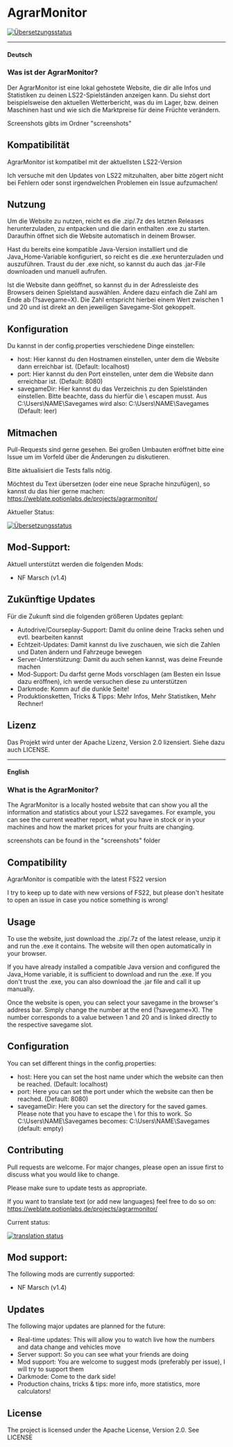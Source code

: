 # AgrarMonitor

[![Übersetzungsstatus](https://weblate.potionlabs.de/widgets/agrarmonitor/-/svg-badge.svg)](https://weblate.potionlabs.de/engage/agrarmonitor/)

---

#### Deutsch

### Was ist der AgrarMonitor?
Der AgrarMonitor ist eine lokal gehostete Website, die dir alle Infos und Statistiken zu deinen LS22-Spielständen anzeigen kann. Du siehst dort beispielsweise den aktuellen Wetterbericht, was du im Lager, bzw. deinen Maschinen hast und wie sich die Marktpreise für deine Früchte verändern.

Screenshots gibts im Ordner "screenshots"

## Kompatibilität
AgrarMonitor ist kompatibel mit der aktuellsten LS22-Version

Ich versuche mit den Updates von LS22 mitzuhalten, aber bitte zögert nicht bei Fehlern oder sonst irgendwelchen Problemen ein Issue aufzumachen!

## Nutzung
Um die Website zu nutzen, reicht es die .zip/.7z des letzten Releases herunterzuladen, zu entpacken und die darin enthalten .exe zu starten. Daraufhin öffnet sich die Website automatisch in deinem Browser.

Hast du bereits eine kompatible Java-Version installiert und die Java_Home-Variable konfiguriert, so reicht es die .exe herunterzuladen und auszuführen. Traust du der .exe nicht, so kannst du auch das .jar-File downloaden und manuell aufrufen.

Ist die Website dann geöffnet, so kannst du in der Adressleiste des Browsers deinen Spielstand auswählen. Ändere dazu einfach die Zahl am Ende ab (?savegame=X). Die Zahl entspricht hierbei einem Wert zwischen 1 und 20 und ist direkt an den jeweiligen Savegame-Slot gekoppelt.

## Konfiguration
Du kannst in der config.properties verschiedene Dinge einstellen:
- host: Hier kannst du den Hostnamen einstellen, unter dem die Website dann erreichbar ist. (Default: localhost)
- port: Hier kannst du den Port einstellen, unter dem die Website dann erreichbar ist. (Default: 8080)
- savegameDir: Hier kannst du das Verzeichnis zu den Spielständen einstellen. Bitte beachte, dass du hierfür die \ escapen musst. Aus C:\Users\NAME\Savegames wird also: C:\\Users\\NAME\\Savegames (Default: leer)

## Mitmachen
Pull-Requests sind gerne gesehen. Bei großen Umbauten eröffnet bitte eine Issue um im Vorfeld über die Änderungen zu diskutieren.

Bitte aktualisiert die Tests falls nötig.

Möchtest du Text übersetzen (oder eine neue Sprache hinzufügen), so kannst du das hier gerne machen:  https://weblate.potionlabs.de/projects/agrarmonitor/

Aktueller Status:

[![Übersetzungsstatus](https://weblate.potionlabs.de/widgets/agrarmonitor/-/multi-auto.svg)](https://weblate.potionlabs.de/engage/agrarmonitor/)

## Mod-Support:
Aktuell unterstützt werden die folgenden Mods:
- NF Marsch (v1.4)

## Zukünftige Updates
Für die Zukunft sind die folgenden größeren Updates geplant:
- Autodrive/Courseplay-Support: Damit du online deine Tracks sehen und evtl. bearbeiten kannst
- Echtzeit-Updates: Damit kannst du live zuschauen, wie sich die Zahlen und Daten ändern und Fahrzeuge bewegen
- Server-Unterstützung: Damit du auch sehen kannst, was deine Freunde machen
- Mod-Support: Du darfst gerne Mods vorschlagen (am Besten ein Issue dazu eröffnen), ich werde versuchen diese zu unterstützen
- Darkmode: Komm auf die dunkle Seite!
- Produktionsketten, Tricks & Tipps: Mehr Infos, Mehr Statistiken, Mehr Rechner!

## Lizenz
Das Projekt wird unter der Apache Lizenz, Version 2.0 lizensiert. Siehe dazu auch LICENSE.

---

#### English

### What is the AgrarMonitor?
The AgrarMonitor is a locally hosted website that can show you all the information and statistics about your LS22 savegames. For example, you can see the current weather report, what you have in stock or in your machines and how the market prices for your fruits are changing.

screenshots can be found in the "screenshots" folder

## Compatibility
AgrarMonitor is compatible with the latest FS22 version

I try to keep up to date with new versions of FS22, but please don't hesitate to open an issue in case you notice something is wrong!

## Usage
To use the website, just download the .zip/.7z of the latest release, unzip it and run the .exe it contains. The website will then open automatically in your browser.

If you have already installed a compatible Java version and configured the Java_Home variable, it is sufficient to download and run the .exe. If you don't trust the .exe, you can also download the .jar file and call it up manually.

Once the website is open, you can select your savegame in the browser's address bar. Simply change the number at the end (?savegame=X). The number corresponds to a value between 1 and 20 and is linked directly to the respective savegame slot.

## Configuration
You can set different things in the config.properties:
- host: Here you can set the host name under which the website can then be reached. (Default: localhost)
- port: Here you can set the port under which the website can then be reached. (Default: 8080)
- savegameDir: Here you can set the directory for the saved games. Please note that you have to escape the \ for this to work. So C:\Users\NAME\Savegames becomes: C:\\Users\\NAME\\Savegames (default: empty)

## Contributing
Pull requests are welcome. For major changes, please open an issue first to discuss what you would like to change.

Please make sure to update tests as appropriate.

If you want to translate text (or add new languages) feel free to do so on: https://weblate.potionlabs.de/projects/agrarmonitor/

Current status:

[![translation status](https://weblate.potionlabs.de/widgets/agrarmonitor/-/multi-auto.svg)](https://weblate.potionlabs.de/engage/agrarmonitor/)

## Mod support:
The following mods are currently supported:
- NF Marsch (v1.4)

## Updates
The following major updates are planned for the future:
- Real-time updates: This will allow you to watch live how the numbers and data change and vehicles move
- Server support: So you can see what your friends are doing
- Mod support: You are welcome to suggest mods (preferably per issue), I will try to support them
- Darkmode: Come to the dark side!
- Production chains, tricks & tips: more info, more statistics, more calculators!

## License
The project is licensed under the Apache License, Version 2.0. See LICENSE
